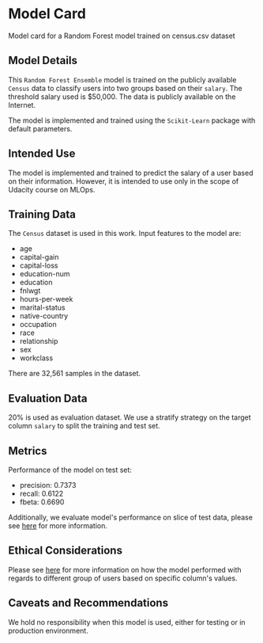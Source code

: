 # Model Card

Model card for a Random Forest model trained on census.csv dataset

## Model Details
This `Random Forest Ensemble` model  is trained on the publicly available `Census` data to classify users into two groups based on their `salary`. The threshold salary used is $50,000. The data is publicly available on the Internet.

The model is implemented and trained using the `Scikit-Learn` package with default parameters.

## Intended Use
The model is implemented and trained to predict the salary of a user based on their information. However, it is intended to use only in the scope of Udacity course on MLOps.

## Training Data
The `Census` dataset is used in this work. Input features to the model are:
- age
- capital-gain
- capital-loss
- education-num
- education
- fnlwgt
- hours-per-week
- marital-status
- native-country
- occupation
- race
- relationship
- sex
- workclass

There are 32,561 samples in the dataset.

## Evaluation Data
20% is used as evaluation dataset. We use a stratify strategy on the target column `salary` to split the training and test set.

## Metrics
Performance of the model on test set:
- precision: 0.7373
- recall: 0.6122
- fbeta: 0.6690

Additionally, we evaluate model's performance on slice of test data, please see [here](starter/slice_output.txt) for more information.
## Ethical Considerations
Please see [here](starter/slice_output.txt) for more information on how the model performed with regards to different group of users based on specific column's values.

## Caveats and Recommendations
We hold no responsibility when this model is used, either for testing or in production environment.
